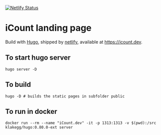 [![Netlify Status](https://api.netlify.com/api/v1/badges/c4f22164-5bb0-41be-88d0-08889b81e69a/deploy-status)](https://app.netlify.com/sites/icount/deploys)


# iCount landing page

Build with [Hugo](https://gohugo.io/), shipped by [netlify](https://www.netlify.com), available at https://icount.dev.

## To start hugo server

`hugo server -D`


## To build

`hugo -D # builds the static pages in subfolder public`


## To run in docker

`docker run --rm --name "iCount.dev" -it -p 1313:1313 -v $(pwd):/src klakegg/hugo:0.80.0-ext server`
